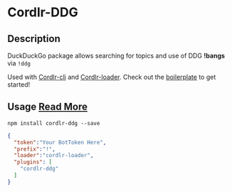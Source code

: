 # Cordlr-DDG

## Description

DuckDuckGo package allows searching for topics and use of DDG **!bangs** via `!ddg`

Used with [Cordlr-cli](https://github.com/Devcord/cordlr-cli) and [Cordlr-loader](https://github.com/Devcord/cordlr-loader). Check out the [boilerplate](https://github.com/Devcord/cordlr-server-boilerplate) to get started!

## Usage [Read More](https://github.com/Devcord/cordlr-server-boilerplate)

`npm install cordlr-ddg --save`

```json
{
  "token":"Your BotToken Here",
  "prefix":"!",
  "loader":"cordlr-loader",
  "plugins": [
    "cordlr-ddg"
  ]
}
```